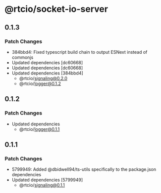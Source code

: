 # @rtcio/socket-io-server

## 0.1.3

### Patch Changes

- 384bbd4: Fixed typescript build chain to output ESNext instead of commonjs
- Updated dependencies [dc60668]
- Updated dependencies [dc60668]
- Updated dependencies [384bbd4]
  - @rtcio/signaling@0.2.0
  - @rtcio/logger@0.1.2

## 0.1.2

### Patch Changes

- Updated dependencies
  - @rtcio/logger@0.1.1

## 0.1.1

### Patch Changes

- 5799949: Added @dbidwell94/ts-utils specifically to the package.json dependencies
- Updated dependencies [5799949]
  - @rtcio/signaling@0.1.1
